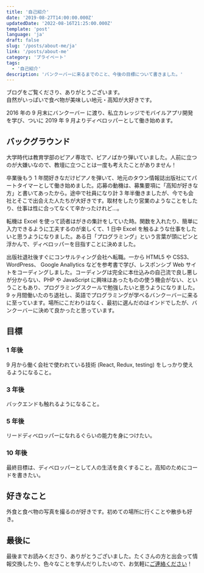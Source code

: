 ```yaml
---
title: '自己紹介'
date: '2019-08-27T14:00:00.000Z'
updatedDate: '2022-08-16T21:25:00.000Z'
template: 'post'
language: 'ja'
draft: false
slug: '/posts/about-me/ja'
link: '/posts/about-me'
category: 'プライベート'
tags:
  - '自己紹介'
description: 'バンクーバーに来るまでのこと、今後の目標について書きました。'
---
```


ブログをご覧くださり、ありがとうございます。<br/>
自然がいっぱいで食べ物が美味しい地元・高知が大好きです。

2016 年の 9 月末にバンクーバー に渡り、私立カレッジでモバイルアプリ開発を学び、ついに 2019 年 9 月よりディベロッパーとして働き始めます。

## バックグラウンド

大学時代は教育学部のピアノ専攻で、ピアノばかり弾いていました。人前に立つのが大嫌いなので、教壇に立つことは一度も考えたことがありません！

卒業後もう 1 年間好きなだけピアノを弾いて、地元のタウン情報誌出版社にてパートタイマーとして働き始めました。応募の動機は、募集要項に「高知が好きな方」と書いてあったから。途中で社員になり計 3 年半働きましたが、今でも会社とそこで出会えた人たちが大好きです。取材をしたり営業のようなことをしたり、仕事は性に合ってなくて辛かったけれど…。

転機は Excel を使って読者はがきの集計をしていた時。関数を入れたり、簡単に入力できるように工夫するのが楽しくて、1 日中 Excel を触るような仕事をしたいと思うようになりました。ある日「プログラミング」という言葉が頭にピンと浮かんで、ディベロッパーを目指すことに決めました。

出版社退社後すぐにコンサルティング会社へ転職。一から HTML5 や CSS3、WordPress、 Google Anallytics などを参考書で学び、レスポンシブ Web サイトをコーディングしました。コーディングは完全に本仕込みの自己流で良し悪しが分からない、PHP や JavaScript に興味はあったものの使う機会がない、ということもあり、プログラミングスクールで勉強したいと思うようになりました。9 ヶ月間働いたのち退社し、英語でプログラミングが学べるバンクーバーに来るに至っています。場所にこだわりはなく、最初に選んだのはインドでしたが、バンクーバーに決めて良かったと思っています。

## 目標

### 1 年後

9 月から働く会社で使われている技術 (React, Redux, testing) をしっかり使えるようになること。

### 3 年後

バックエンドも触れるようになること。

### 5 年後

リードディベロッパーになれるぐらいの能力を身につけたい。

### 10 年後

最終目標は、ディベロッパーとして人の生活を良くすること。高知のためにコードを書きたい。

## 好きなこと

外食と食べ物の写真を撮るのが好きです。初めての場所に行くことや散歩も好き。

## 最後に

最後までお読みくださり、ありがとうございました。たくさんの方と出会って情報交換したり、色々なことを学んだりしたいので、お気軽に[ご連絡ください](/pages/contacts)！
